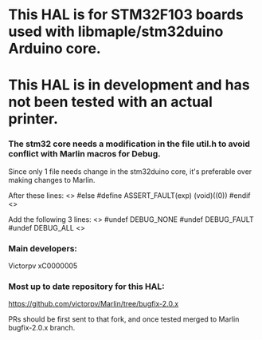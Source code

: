 # This HAL is for STM32F103 boards used with libmaple/stm32duino Arduino core.

# This HAL is in development and has not been tested with an actual printer.

### The stm32 core needs a modification in the file util.h to avoid conflict with Marlin macros for Debug.
Since only 1 file needs change in the stm32duino core, it's preferable over making changes to Marlin.


After these lines:
<>
#else
#define ASSERT_FAULT(exp) (void)((0))
#endif
<>

Add the following 3 lines:
<>
#undef DEBUG_NONE
#undef DEBUG_FAULT
#undef DEBUG_ALL
<>

### Main developers:
Victorpv
xC0000005


### Most up to date repository for this HAL:
https://github.com/victorpv/Marlin/tree/bugfix-2.0.x

PRs should be first sent to that fork, and once tested merged to Marlin bugfix-2.0.x branch.


